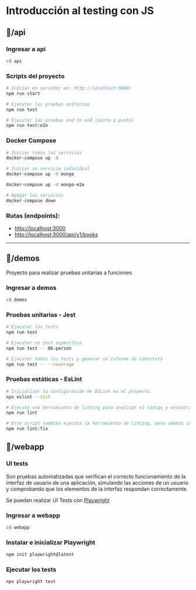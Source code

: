 # Introducción al testing con JS

## 📁/api

### Ingresar a api

```sh
cd api
```

### Scripts del proyecto

```sh
# Iniciar en servidor en: http://localhost:3000/
npm run start

# Ejecutar las pruebas unitarias
npm run test

# Ejecutar las pruebas end to end (punto a punto)
npm run test:e2e
```

### Docker Compose

```sh
# Iniciar todos los servicios
docker-compose up -d

# Iniciar un servicio individual
docker-compose up -d mongo

docker-compose up -d mongo-e2e

# Apagar los servicios
docker-compose down
```

### Rutas (endpoints):

- [http://localhost:3000](http://localhost:3000)
- [http://localhost:3000/api/v1/books](http://localhost:3000/api/v1/books)

---

## 📁/demos

Proyecto para realizar pruebas unitarias a funciones

### Ingresar a demos

```sh
cd demos
```

### Pruebas unitarias - Jest

```sh
# Ejecutar los tests
npm run test

# Ejecutar un test específico
npm run test -- 06-person

# Ejecutar todos los tests y generar un informe de cobertura
npm run test -- --coverage
```

### Pruebas estáticas - EsLint

```sh
# Inicializar la configuración de ESLint en el proyecto.
npx eslint --init

# Ejecuta una herramienta de linting para analizar el código y encontrar posibles errores o problemas de estilo
npm run lint

# Este script también ejecuta la herramienta de linting, pero además intenta corregir automáticamente los problemas encontrados
npm run lint:fix
```

## 📁/webapp

### UI tests

Son pruebas automatizadas que verifican el correcto funcionamiento de la interfaz de usuario de una aplicación, simulando las acciones de un usuario y comprobando que los elementos de la interfaz respondan correctamente.

Se pueden realizar UI Tests con [Playwright](https://playwright.dev/)

### Ingresar a webapp

```sh
cd webapp
```

### Instalar e inicializar Playwright

```sh
npm init playwright@latest
```

### Ejecutar los tests

```sh
npx playwright test
```
